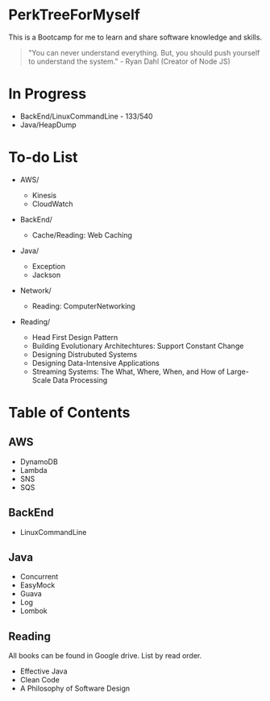 # PerkTreeForMyself
This is a Bootcamp for me to learn and share software knowledge and skills.

> "You can never understand everything. But, you should push yourself to understand the system." - Ryan Dahl (Creator of Node JS)

# In Progress
- BackEnd/LinuxCommandLine - 133/540
- Java/HeapDump

# To-do List
- AWS/
  - Kinesis
  - CloudWatch

- BackEnd/
  - Cache/Reading: Web Caching

- Java/
  - Exception
  - Jackson
  
- Network/
  - Reading: ComputerNetworking
 
- Reading/
  - Head First Design Pattern
  - Building Evolutionary Architechtures: Support Constant Change
  - Designing Distrubuted Systems
  - Designing Data-Intensive Applications
  - Streaming Systems: The What, Where, When, and How of Large-Scale Data Processing

# Table of Contents
## AWS
- DynamoDB
- Lambda
- SNS
- SQS

## BackEnd
- LinuxCommandLine

## Java
- Concurrent
- EasyMock
- Guava
- Log
- Lombok

## Reading
All books can be found in Google drive. List by read order.
- Effective Java
- Clean Code
- A Philosophy of Software Design
